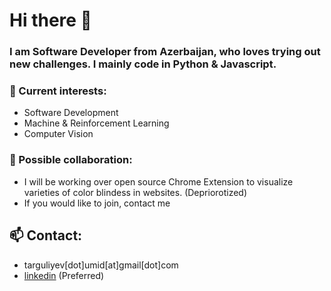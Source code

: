 # Hi there 👋

 
### I am Software Developer from Azerbaijan, who loves trying out new challenges. I mainly code in Python & Javascript. 


### 🔭 Current interests:
 - Software Development
 - Machine & Reinforcement Learning
 - Computer Vision


### 🌱 Possible collaboration: 
-  I will be working over open source Chrome Extension to visualize varieties of color blindess in websites. (Depriorotized)
-  If you would like to join, contact me 


## 📫 Contact:

- targuliyev[dot]umid[at]gmail[dot]com
- [linkedin](https://www.linkedin.com/in/umid-targuliyev/) (Preferred)


<!-- 
## Education

### Bilkent University (2017 - 2018)
- Studied first year in Computer Technologies and Information Systems 

### University of Toronto (2018-2022)
- H.B.SC. SPECIALIST IN COMPUTER SCIENCE
- Focus in Artificial Intelligence
- Graduated with High Distinction

### Technical University of Munich (2022 - Present)
-  Will be studying Master's in Informatics



[![Umid's GitHub stats](https://github-readme-stats.vercel.app/api?username=targuli1&count_private=true)](https://github.com/anuraghazra/github-readme-stats)

- :mortar_board:  I just graduated from University of Toronto 
- 🌱 I’m currently learning ML & CV
-  

**targuli1/targuli1** is a ✨ _special_ ✨ repository because its `README.md` (this file) appears on your GitHub profile.

Here are some ideas to get you started:

- 🔭 I’m currently working on ...
- 🌱 I’m currently learning ...
- 👯 I’m looking to collaborate on ...
- 🤔 I’m looking for help with ...
- 💬 Ask me about ...
- 📫 How to reach me: ...
- 😄 Pronouns: ...
- ⚡ Fun fact: ...
-->
